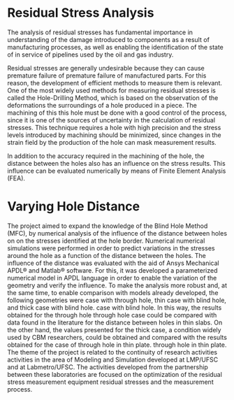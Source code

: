 # Residual Stress Analysis

The analysis of residual stresses has fundamental importance in understanding of the damage introduced to components as a result of manufacturing processes, as well as enabling the identification of the state of in service of pipelines used by the oil and gas industry.

Residual stresses are generally undesirable because they can cause premature failure of premature failure of manufactured parts. For this reason, the development of efficient methods to measure them is relevant.
One of the most widely used methods for measuring residual stresses is called the Hole-Drilling Method, which is based on the observation of the deformations the surroundings of a hole produced in a piece. The machining of this this hole must be done with a good control of the process, since it is one of the sources of uncertainty in the calculation of residual stresses. This technique requires a hole with high precision and the stress levels introduced by machining should be minimized, since changes in the strain field by the production of the hole can mask measurement results.

In addition to the accuracy required in the machining of the hole, the distance between the holes also has an influence on the stress results. This influence can be evaluated numerically by means of Finite Element Analysis (FEA).


# Varying Hole Distance

The project aimed to expand the knowledge of the Blind Hole Method 
(MFC), by numerical analysis of the influence of the distance between holes on 
on the stresses identified at the hole border. Numerical 
numerical simulations were performed in order to predict variations in the stresses around 
the hole as a function of the distance between the holes. The influence of the distance 
was evaluated with the aid of Ansys Mechanical APDL® and Matlab® software. 
For this, it was developed a parameterized numerical model in 
APDL language in order to enable the variation of the geometry and verify the 
influence.
To make the analysis more robust and, at the same time, to enable 
comparison with models already developed, the following geometries were 
case with through hole, thin case with blind hole, and thick case with blind hole. 
case with blind hole. In this way, the results obtained for the through hole 
through hole case could be compared with data found in the literature for 
the distance between holes in thin slabs. On the other hand, the values presented for the 
thick case, a condition widely used by CBM researchers, 
could be obtained and compared with the results obtained for the case of through hole in thin plate. 
through hole in thin plate.
The theme of the project is related to the continuity of research activities 
activities in the area of Modeling and Simulation developed at LMP/UFSC and 
at Labmetro/UFSC. The activities developed from the partnership between 
these laboratories are focused on the optimization of the residual stress measurement equipment 
residual stresses and the measurement process.
